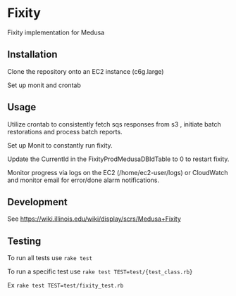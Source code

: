 # Fixity

Fixity implementation for Medusa

## Installation
Clone the repository onto an EC2 instance (c6g.large)

Set up monit and crontab

## Usage
Utilize crontab to consistently fetch sqs responses from s3 , initiate batch restorations and process batch reports.

Set up Monit to constantly run fixity.

Update the CurrentId in the FixityProdMedusaDBIdTable to 0 to restart fixity.

Monitor progress via logs on the EC2 (/home/ec2-user/logs) or CloudWatch and monitor email for error/done alarm notifications.

## Development
See https://wiki.illinois.edu/wiki/display/scrs/Medusa+Fixity

## Testing
To run all tests use `rake test`

To run a specific test use `rake test TEST=test/{test_class.rb}` 

Ex `rake test TEST=test/fixity_test.rb`
